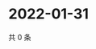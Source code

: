 # 2022-01-31

共 0 条

<!-- BEGIN WEIBO -->
<!-- 最后更新时间 Mon Jan 31 2022 14:11:03 GMT+0800 (China Standard Time) -->

<!-- END WEIBO -->
